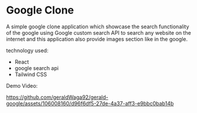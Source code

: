 # Google Clone
A simple google clone application which showcase the search functionality of the google using Google custom 
search API to search any website on the internet and this application also provide images section like in the google.

technology used:
 * React
 * google search api
 * Tailwind CSS

Demo Video:

https://github.com/geraldWaga92/gerald-google/assets/106008160/d96f6df5-27de-4a37-aff3-e9bbc0bab14b




